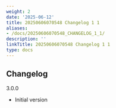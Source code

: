 ```yaml
---
weight: 2
date: '2025-06-12'
title: 20250606070548 Changelog 1 1
aliases:
- /docs/20250606070548_CHANGELOG_1_1/
description: ''
linkTitle: 20250606070548 Changelog 1 1
type: docs
---
```


## Changelog

3.0.0
 - Initial version
